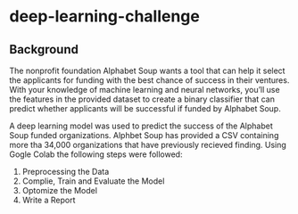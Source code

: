 # deep-learning-challenge
## **Background**
The nonprofit foundation Alphabet Soup wants a tool that can help it select the applicants for funding with the best chance of success in their ventures. 
With your knowledge of machine learning and neural networks, you’ll use the features in the provided dataset to create a binary classifier that can 
predict whether applicants will be successful if funded by Alphabet Soup.

A deep learning model was used to predict the success of the Alphabet Soup funded organizations. Alphbet Soup has provided a CSV containing more tha 34,000 organizations that have previously recieved finding. Using Gogle Colab the following steps were followed:

1. Preprocessing the Data
2. Complie, Train and Evaluate the Model
3. Optomize the Model
4. Write a Report
   
